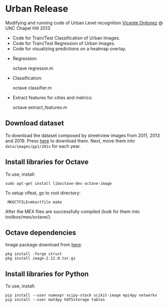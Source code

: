 # Urban Release

Modifying and running code of Urban Level recognition [Vicente Ordonez](http://www.cs.virginia.edu/~vicente/urban/index.html) @ UNC Chapel Hill 2013

- Code for Train/Test Classification of Urban Images.
- Code for Train/Test Regression of Urban Images.
- Code for visualizing predictions on a heatmap overlay.

* Regression:

    octave regressor.m

* Classification:

    octave classifier.m

* Extract features for cities and metrics:

    octave extract_features.m

## Download dataset

To download the dataset composed by streetview images from 2011, 2013 and 2019. Press [here](https://drive.google.com/open?id=1bqja-qX_y_LWrbjcxefMdPspdkrdoehC) to download them. Next, move them into `data/images/pp1/201x` for each year.

## Install libraries for Octave

To use, install:
   
    sudo apt-get install liboctave-dev octave-image

To setup vlfeat, go to root directory:

     MKOCTFILE=mkoctfile make

After the MEX files are successfully compiled (look for them into toolbox/mex/octave/).

## Octave dependencies
 
Image package download from [here](https://octave.sourceforge.io/image/):

    pkg install -forge struct
    pkg install image-2.12.0.tar.gz
    
## Install libraries for Python

To use, install:

    pip install --user numexpr scipy-stack scikit-image mpi4py networkx
    pip install --user mat4py hdf5storage tables

